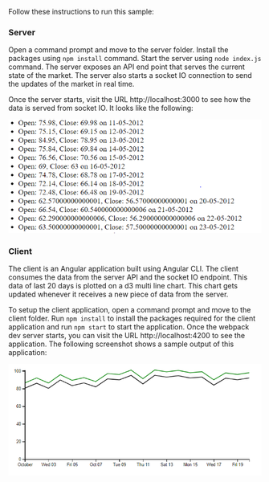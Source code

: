 Follow these instructions to run this sample:

### Server
Open a command prompt and move to the server folder. Install the packages using `npm install` command. Start the server using `node index.js` command. The server exposes an API end point that serves the current state of the market. The server also starts a socket IO connection to send the updates of the market in real time.

Once the server starts, visit the URL http://localhost:3000 to see how the data is served from socket IO. It looks like the following:

![Server output](./server-output.png)

### Client
The client is an Angular application built using Angular CLI. The client consumes the data from the server API and the socket IO endpoint. This data of last 20 days is plotted on a d3 multi line chart. This chart gets updated whenever it receives a new piece of data from the server.

To setup the client application, open a command prompt and move to the client folder. Run `npm install` to install the packages required for the client application and run `npm start` to start the application. Once the webpack dev server starts, you can visit the URL http://localhost:4200 to see the application. The following screenshot shows a sample output of this application:

![Client output](./output.png)